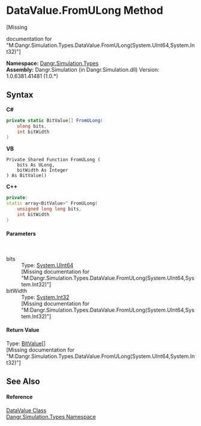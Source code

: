 # DataValue.FromULong Method 
 

\[Missing <summary> documentation for "M:Dangr.Simulation.Types.DataValue.FromULong(System.UInt64,System.Int32)"\]

**Namespace:**&nbsp;<a href="N_Dangr_Simulation_Types">Dangr.Simulation.Types</a><br />**Assembly:**&nbsp;Dangr.Simulation (in Dangr.Simulation.dll) Version: 1.0.6381.41481 (1.0.*)

## Syntax

**C#**<br />
``` C#
private static BitValue[] FromULong(
	ulong bits,
	int bitWidth
)
```

**VB**<br />
``` VB
Private Shared Function FromULong ( 
	bits As ULong,
	bitWidth As Integer
) As BitValue()
```

**C++**<br />
``` C++
private:
static array<BitValue>^ FromULong(
	unsigned long long bits, 
	int bitWidth
)
```


#### Parameters
&nbsp;<dl><dt>bits</dt><dd>Type: <a href="http://msdn2.microsoft.com/en-us/library/06cf7918" target="_blank">System.UInt64</a><br />\[Missing <param name="bits"/> documentation for "M:Dangr.Simulation.Types.DataValue.FromULong(System.UInt64,System.Int32)"\]</dd><dt>bitWidth</dt><dd>Type: <a href="http://msdn2.microsoft.com/en-us/library/td2s409d" target="_blank">System.Int32</a><br />\[Missing <param name="bitWidth"/> documentation for "M:Dangr.Simulation.Types.DataValue.FromULong(System.UInt64,System.Int32)"\]</dd></dl>

#### Return Value
Type: <a href="T_Dangr_Simulation_Types_BitValue">BitValue</a>[]<br />\[Missing <returns> documentation for "M:Dangr.Simulation.Types.DataValue.FromULong(System.UInt64,System.Int32)"\]

## See Also


#### Reference
<a href="T_Dangr_Simulation_Types_DataValue">DataValue Class</a><br /><a href="N_Dangr_Simulation_Types">Dangr.Simulation.Types Namespace</a><br />